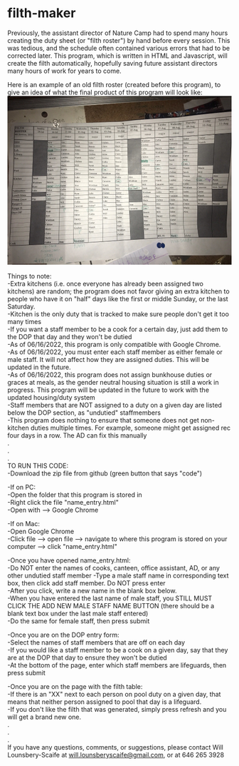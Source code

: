 # filth-maker

Previously, the assistant director of Nature Camp had to spend many hours creating the duty sheet (or "filth roster") by hand before every session. This was tedious, and the schedule often contained various errors that had to be corrected later. This program, which is written in HTML and Javascript, will create the filth automatically, hopefully saving future assistant directors many hours of work for years to come.


Here is an example of an old filth roster (created before this program), to give an idea of what the final product of this program will look like:  
![](Images/filthImage.png)


Things to note:  
    -Extra kitchens (i.e. once everyone has already been assigned two kitchens) are random; the program does not favor giving an extra kitchen to people who have it on "half" days like the first or middle Sunday, or the last Saturday.  
    -Kitchen is the only duty that is tracked to make sure people don't get it too many times  
    -If you want a staff member to be a cook for a certain day, just add them to the DOP that day and they won't be dutied  
    -As of 06/16/2022, this program is only compatible with Google Chrome.  
    -As of 06/16/2022, you must enter each staff member as either female or male staff. It will not affect how they are assigned duties. This will be updated in the future.  
    -As of 06/16/2022, this program does not assign bunkhouse duties or graces at meals, as the gender neutral housing situation is still a work in progress. This program will be updated in the future to work with the updated housing/duty system  
    -Staff members that are NOT assigned to a duty on a given day are listed below the DOP section, as "undutied" staffmembers  
    -This program does nothing to ensure that someone does not get non-kitchen duties multiple times. For example, someone might get assigned rec four days in a row. The AD can fix
    this manually  
.  
.  
.  
TO RUN THIS CODE:  
-Download the zip file from github (green button that says "code")

-If on PC:  
    -Open the folder that this program is stored in  
    -Right click the file "name_entry.html"  
    -Open with --> Google Chrome

-If on Mac:  
    -Open Google Chrome  
    -Click file --> open file --> navigate to where this program is stored on your computer --> click "name_entry.html"  

-Once you have opened name_entry.html:  
    -Do NOT enter the names of cooks, canteen, office assistant, AD, or any other undutied staff member
    -Type a male staff name in corresponding text box, then click add staff member. Do NOT press enter  
    -After you click, write a new name in the blank box below.  
    -When you have entered the last name of male staff, you STILL MUST CLICK THE ADD NEW MALE STAFF NAME BUTTON (there should be a blank text box under the last male staff entered)  
    -Do the same for female staff, then press submit  

-Once you are on the DOP entry form:  
    -Select the names of staff members that are off on each day  
    -If you would like a staff member to be a cook on a given day, say that they are at the DOP that day to ensure they won't be dutied  
    -At the bottom of the page, enter which staff members are lifeguards, then press submit  

-Once you are on the page with the filth table:  
    -If there is an "XX" next to each person on pool duty on a given day, that means that neither person assigned to pool that day is a lifeguard.  
    -If you don't like the filth that was generated, simply press refresh and you will get a brand new one.  
.  
.  
.  
If you have any questions, comments, or suggestions, please contact Will Lounsbery-Scaife at will.lounsberyscaife@gmail.com, or at 646 265 3928
    
